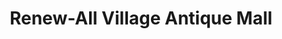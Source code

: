 ---
title: "Renew-All Village Antique Mall"
url: /huntington/renew-all-village-antique-mall/
shop: antiques
---